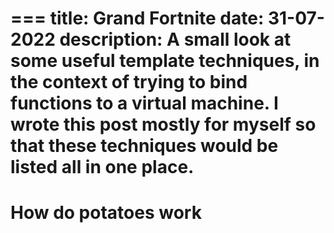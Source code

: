 ===
title: Grand Fortnite
date: 31-07-2022
description: A small look at some useful template techniques, in the context of trying to bind functions to a virtual machine. I wrote this post mostly for myself so that these techniques would be listed all in one place.
===
# How do potatoes work